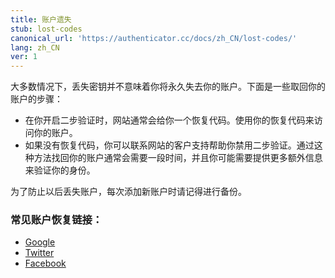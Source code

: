 ```yaml
---
title: 账户遗失
stub: lost-codes
canonical_url: 'https://authenticator.cc/docs/zh_CN/lost-codes/'
lang: zh_CN
ver: 1
---
```


大多数情况下，丢失密钥并不意味着你将永久失去你的账户。下面是一些取回你的账户的步骤：
- 在你开启二步验证时，网站通常会给你一个恢复代码。使用你的恢复代码来访问你的账户。
- 如果没有恢复代码，你可以联系网站的客户支持帮助你禁用二步验证。通过这种方法找回你的账户通常会需要一段时间，并且你可能需要提供更多额外信息来验证你的身份。

为了防止以后丢失账户，每次添加新账户时请记得进行备份。

### 常见账户恢复链接：

- [Google](https://support.google.com/accounts/answer/185834)
- [Twitter](https://help.twitter.com/en/managing-your-account/issues-with-login-authentication)
- [Facebook](https://www.facebook.com/help/147926301947841)